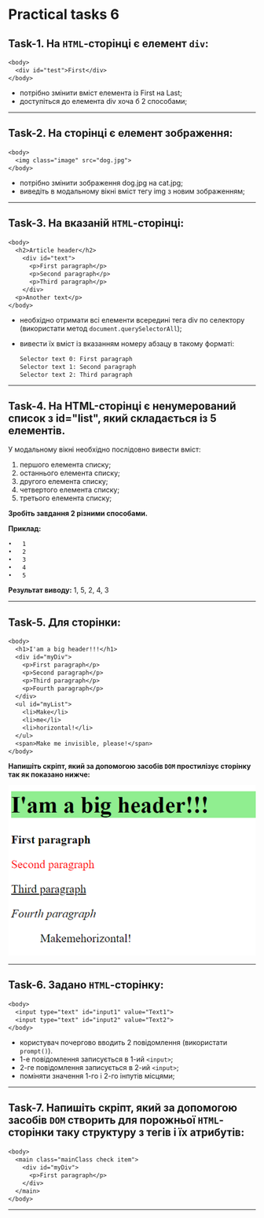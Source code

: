 # Practical tasks 6

## **Task-1.** На `HTML`-сторінці є елемент `div`:

    <body>
      <div id="test">First</div>
    </body>

- потрібно змінити вміст елемента із First на Last;
- доступіться до елемента div хоча б 2 способами;

---

## **Task-2.** На сторінці є елемент зображення:

    <body>
      <img class="image" src="dog.jpg">
    </body>

- потрібно змінити зображення dog.jpg на cat.jpg;
- виведіть в модальному вікні вміст тегу img з новим зображенням;

---

## **Task-3.** На вказаній `HTML`-сторінці:

    <body>
      <h2>Article header</h2>
        <div id="text">
          <p>First paragraph</p>
          <p>Second paragraph</p>
          <p>Third paragraph</p>
        </div>
      <p>Another text</p>
    </body>

- необхідно отримати всі елементи всередині тега div по селектору (використати метод `document.querySelectorAll`);
- вивести їх вміст із вказанням номеру абзацу в такому форматі:

      Selector text 0: First paragraph
      Selector text 1: Second paragraph
      Selector text 2: Third paragraph

---

## **Task-4.** На HTML-сторінці є ненумерований список з id="list", який складається із 5 елементів.

У модальному вікні необхідно послідовно вивести вміст:

1. першого елемента списку;
2. останнього елемента списку;
3. другого елемента списку;
4. четвертого елемента списку;
5. третього елемента списку;

**Зробіть завдання 2 різними способами.**

**Приклад:**

    •	1
    •	2
    •	3
    •	4
    •	5

**Результат виводу:** 1, 5, 2, 4, 3

---

## **Task-5.** Для сторінки:

    <body>
      <h1>I'am a big header!!!</h1>
      <div id="myDiv">
        <p>First paragraph</p>
        <p>Second paragraph</p>
        <p>Third paragraph</p>
        <p>Fourth paragraph</p>
      </div>
      <ul id="myList">
        <li>Make</li>
        <li>me</li>
        <li>horizontal!</li>
      </ul>
      <span>Make me invisible, please!</span>
    </body>

**Напишіть скріпт, який за допомогою засобів `DOM` простилізує сторінку так як показано нижче:**

![task 5](img/task5.png)

---

## **Task-6.** Задано `HTML`-сторінку:

    <body>
      <input type="text" id="input1" value="Text1">
      <input type="text" id="input2" value="Text2">
    </body>

- користувач почергово вводить 2 повідомлення (використати `prompt()`).
- 1-е повідомлення записується в 1-ий `<input>`;
- 2-ге повідомлення записується в 2-ий `<input>`;
- поміняти значення 1-го і 2-го інпутів місцями;

---

## **Task-7.** Напишіть **скріпт**, який за допомогою засобів `DOM` створить для порожньої `HTML`-сторінки таку структуру з тегів і їх атрибутів:

    <body>
      <main class="mainClass check item">
        <div id="myDiv">
          <p>First paragraph</p>
        </div>
      </main>
    </body>

---
